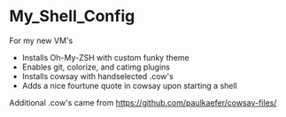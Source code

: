 # My_Shell_Config
For my new VM's 

- Installs Oh-My-ZSH with custom funky theme
- Enables git, colorize, and catimg plugins
- Installs cowsay with  handselected .cow's
- Adds a nice fourtune quote in cowsay upon starting a shell

Additional .cow's came from https://github.com/paulkaefer/cowsay-files/
